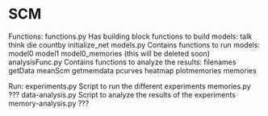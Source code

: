 # SCM

Functions:
	functions.py
		Has building block functions to build models:
		talk
		think
		die
		countby
		initialize_net
	models.py
		Contains functions to run models:
		model0
		model1
		model0_memories (this will be deleted soon)
	analysisFunc.py
		Contains functions to analyze the results:
		filenames
		getData
		meanScm
		getmemdata
		pcurves
		heatmap
		plotmemories
		memories

Run:
	experiments.py
		Script to run the different experiments
	memories.py
		???
	data-analysis.py
		Script to analyze the results of the experiments
	memory-analysis.py
		???

